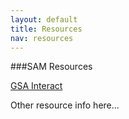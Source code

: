 ```yaml
---
layout: default
title: Resources
nav: resources
---
```


###SAM Resources

[GSA Interact](https://interact.gsa.gov)


Other resource info here...
